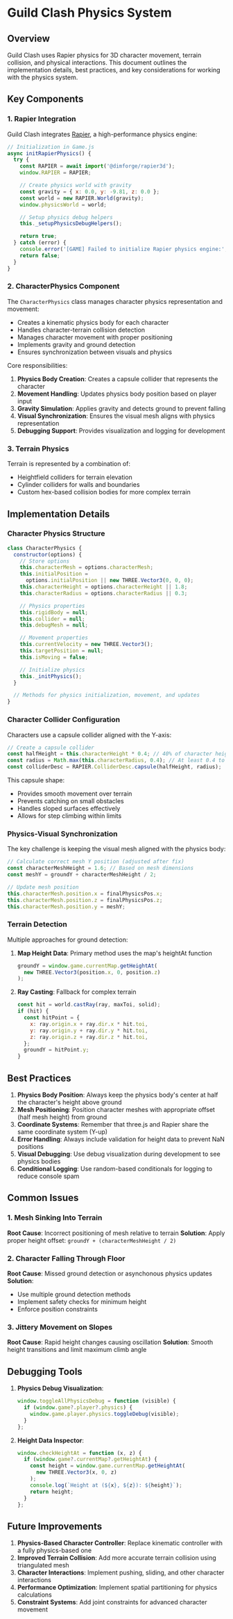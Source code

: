 # Guild Clash Physics System

## Overview

Guild Clash uses Rapier physics for 3D character movement, terrain collision, and physical interactions. This document outlines the implementation details, best practices, and key considerations for working with the physics system.

## Key Components

### 1. Rapier Integration

Guild Clash integrates [Rapier](https://rapier.rs/), a high-performance physics engine:

```javascript
// Initialization in Game.js
async initRapierPhysics() {
  try {
    const RAPIER = await import('@dimforge/rapier3d');
    window.RAPIER = RAPIER;

    // Create physics world with gravity
    const gravity = { x: 0.0, y: -9.81, z: 0.0 };
    const world = new RAPIER.World(gravity);
    window.physicsWorld = world;

    // Setup physics debug helpers
    this._setupPhysicsDebugHelpers();

    return true;
  } catch (error) {
    console.error('[GAME] Failed to initialize Rapier physics engine:', error);
    return false;
  }
}
```

### 2. CharacterPhysics Component

The `CharacterPhysics` class manages character physics representation and movement:

- Creates a kinematic physics body for each character
- Handles character-terrain collision detection
- Manages character movement with proper positioning
- Implements gravity and ground detection
- Ensures synchronization between visuals and physics

Core responsibilities:

1. **Physics Body Creation**: Creates a capsule collider that represents the character
2. **Movement Handling**: Updates physics body position based on player input
3. **Gravity Simulation**: Applies gravity and detects ground to prevent falling
4. **Visual Synchronization**: Ensures the visual mesh aligns with physics representation
5. **Debugging Support**: Provides visualization and logging for development

### 3. Terrain Physics

Terrain is represented by a combination of:

- Heightfield colliders for terrain elevation
- Cylinder colliders for walls and boundaries
- Custom hex-based collision bodies for more complex terrain

## Implementation Details

### Character Physics Structure

```javascript
class CharacterPhysics {
  constructor(options) {
    // Store options
    this.characterMesh = options.characterMesh;
    this.initialPosition =
      options.initialPosition || new THREE.Vector3(0, 0, 0);
    this.characterHeight = options.characterHeight || 1.8;
    this.characterRadius = options.characterRadius || 0.3;

    // Physics properties
    this.rigidBody = null;
    this.collider = null;
    this.debugMesh = null;

    // Movement properties
    this.currentVelocity = new THREE.Vector3();
    this.targetPosition = null;
    this.isMoving = false;

    // Initialize physics
    this._initPhysics();
  }

  // Methods for physics initialization, movement, and updates
}
```

### Character Collider Configuration

Characters use a capsule collider aligned with the Y-axis:

```javascript
// Create a capsule collider
const halfHeight = this.characterHeight * 0.4; // 40% of character height for half-height
const radius = Math.max(this.characterRadius, 0.4); // At least 0.4 to cover the character width
const colliderDesc = RAPIER.ColliderDesc.capsule(halfHeight, radius);
```

This capsule shape:

- Provides smooth movement over terrain
- Prevents catching on small obstacles
- Handles sloped surfaces effectively
- Allows for step climbing within limits

### Physics-Visual Synchronization

The key challenge is keeping the visual mesh aligned with the physics body:

```javascript
// Calculate correct mesh Y position (adjusted after fix)
const characterMeshHeight = 1.6; // Based on mesh dimensions
const meshY = groundY + characterMeshHeight / 2;

// Update mesh position
this.characterMesh.position.x = finalPhysicsPos.x;
this.characterMesh.position.z = finalPhysicsPos.z;
this.characterMesh.position.y = meshY;
```

### Terrain Detection

Multiple approaches for ground detection:

1. **Map Height Data**: Primary method uses the map's heightAt function

   ```javascript
   groundY = window.game.currentMap.getHeightAt(
     new THREE.Vector3(position.x, 0, position.z)
   );
   ```

2. **Ray Casting**: Fallback for complex terrain
   ```javascript
   const hit = world.castRay(ray, maxToi, solid);
   if (hit) {
     const hitPoint = {
       x: ray.origin.x + ray.dir.x * hit.toi,
       y: ray.origin.y + ray.dir.y * hit.toi,
       z: ray.origin.z + ray.dir.z * hit.toi,
     };
     groundY = hitPoint.y;
   }
   ```

## Best Practices

1. **Physics Body Position**: Always keep the physics body's center at half the character's height above ground
2. **Mesh Positioning**: Position character meshes with appropriate offset (half mesh height) from ground
3. **Coordinate Systems**: Remember that three.js and Rapier share the same coordinate system (Y-up)
4. **Error Handling**: Always include validation for height data to prevent NaN positions
5. **Visual Debugging**: Use debug visualization during development to see physics bodies
6. **Conditional Logging**: Use random-based conditionals for logging to reduce console spam

## Common Issues

### 1. Mesh Sinking Into Terrain

**Root Cause**: Incorrect positioning of mesh relative to terrain
**Solution**: Apply proper height offset: `groundY + (characterMeshHeight / 2)`

### 2. Character Falling Through Floor

**Root Cause**: Missed ground detection or asynchonous physics updates
**Solution**:

- Use multiple ground detection methods
- Implement safety checks for minimum height
- Enforce position constraints

### 3. Jittery Movement on Slopes

**Root Cause**: Rapid height changes causing oscillation
**Solution**: Smooth height transitions and limit maximum climb angle

## Debugging Tools

1. **Physics Debug Visualization**:

   ```javascript
   window.toggleAllPhysicsDebug = function (visible) {
     if (window.game?.player?.physics) {
       window.game.player.physics.toggleDebug(visible);
     }
   };
   ```

2. **Height Data Inspector**:
   ```javascript
   window.checkHeightAt = function (x, z) {
     if (window.game?.currentMap?.getHeightAt) {
       const height = window.game.currentMap.getHeightAt(
         new THREE.Vector3(x, 0, z)
       );
       console.log(`Height at (${x}, ${z}): ${height}`);
       return height;
     }
   };
   ```

## Future Improvements

1. **Physics-Based Character Controller**: Replace kinematic controller with a fully physics-based one
2. **Improved Terrain Collision**: Add more accurate terrain collision using triangulated mesh
3. **Character Interactions**: Implement pushing, sliding, and other character interactions
4. **Performance Optimization**: Implement spatial partitioning for physics calculations
5. **Constraint Systems**: Add joint constraints for advanced character movement
